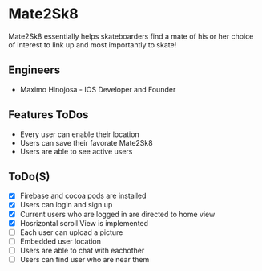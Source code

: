 # Mate2Sk8
Mate2Sk8 essentially helps skateboarders find a mate of his or her choice of interest to link up and most importantly to skate!

## Engineers
- Maximo Hinojosa - IOS Developer and Founder

## Features ToDos
- Every user can enable their location
- Users can save their favorate Mate2Sk8
- Users are able to see active users

## ToDo(S)
- [x] Firebase and cocoa pods are installed
- [x] Users can login and sign up
- [x] Current users who are logged in are directed to home view
- [x] Hosrizontal scroll View is implemented
- [ ] Each user can upload a picture
- [ ] Embedded user location
- [ ] Users are able to chat with eachother
- [ ] Users can find user who are near them
